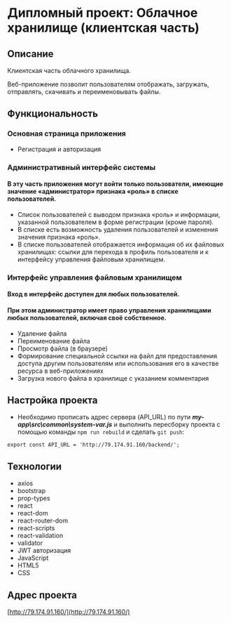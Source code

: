 # Дипломный проект: Облачное хранилище (клиентская часть)

## Описание
Клиентская часть облачного хранилища.

Веб-приложение позволит пользователям отображать, загружать, отправлять, скачивать и переименовывать файлы.

## Функциональность
### Основная страница приложения
* Регистрация и авторизация

### Административный интерфейс системы
#### В эту часть приложения могут войти только пользователи, имеющие значение «администратор» признака «роль» в списке пользователей.
* Список пользователей с выводом признака «роль» и информации, указанной пользователем в форме регистрации (кроме пароля). 
* В списке есть возможность удаления пользователей и изменения значения признака «роль».
* В списке пользователей отображается информация об их файловых хранилищах: ссылки для перехода в профиль пользователя и к интерфейсу управления файловым хранилищем.

### Интерфейс управления файловым хранилищем
#### Вход в интерфейс доступен для любых пользователей. 
#### При этом администратор имеет право управления хранилищами любых пользователей, включая своё собственное.
* Удаление файла
* Переименование файла
* Просмотр файла (в браузере)
* Формирование специальной ссылки на файл для предоставления доступа другим пользователям или использования его в качестве ресурса в веб-приложениях
* Загрузка нового файла в хранилище с указанием комментария

## Настройка проекта
* Необходимо прописать адрес сервера (API_URL) по пути **_my-app\src\common\system-var.js_** и выполнить пересборку проекта с помощью команды ```npm run rebuild``` и сделать ```git push```:
```
export const API_URL = 'http://79.174.91.160/backend/';
```

## Технологии

* axios
* bootstrap
* prop-types
* react
* react-dom
* react-router-dom
* react-scripts
* react-validation
* validator
* JWT авторизация
* JavaScript
* HTML5
* CSS


## Адрес проекта
[http://79.174.91.160/](http://79.174.91.160/)
